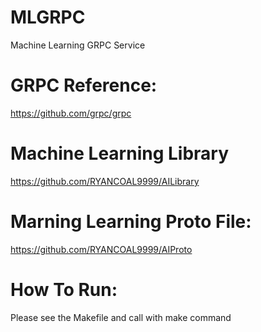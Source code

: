 # MLGRPC
Machine Learning GRPC Service

# GRPC Reference:
https://github.com/grpc/grpc

# Machine Learning Library
https://github.com/RYANCOAL9999/AILibrary

# Marning Learning Proto File: 
https://github.com/RYANCOAL9999/AIProto

# How To Run:
Please see the Makefile and call with make command